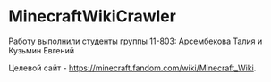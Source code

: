 # MinecraftWikiCrawler
Работу выполнили студенты группы 11-803:
Арсембекова Талия и Кузьмин Евгений

Целевой сайт - https://minecraft.fandom.com/wiki/Minecraft_Wiki.
